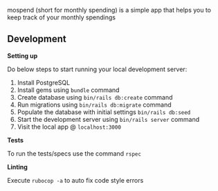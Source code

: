 mospend (short for monthly spending) is a simple app that helps you to keep track of your monthly
spendings

## Development

**Setting up**

Do below steps to start running your local development server:

1. Install PostgreSQL
2. Install gems using `bundle` command
3. Create database using `bin/rails db:create` command
4. Run migrations using `bin/rails db:migrate` command
5. Populate the database with initial settings `bin/rails db:seed`
6. Start the development server using `bin/rails server` command
7. Visit the local app @ `localhost:3000`

**Tests**

To run the tests/specs use the command `rspec`

**Linting**

Execute `rubocop -a` to auto fix code style errors

